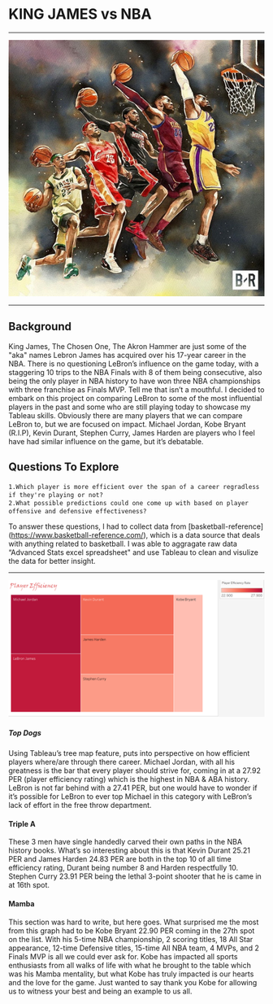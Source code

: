 # KING JAMES vs NBA 

---

![LeBron](Images/LeBron.jpg)

---

## Background 

King James, The Chosen One, The Akron Hammer are just some of the "aka" names Lebron James has acquired over his 17-year career in the NBA. There is no questioning LeBron’s influence on the game today, with a staggering 10 trips to the NBA Finals with 8 of them being consecutive, also being the only player in NBA history to have won three NBA championships with three franchise as Finals MVP.  Tell me that isn’t a mouthful. I decided to embark on this project on comparing LeBron to some of the most influential players in the past and some who are still playing today to showcase my Tableau skills. Obviously there are many players that we can compare LeBron to, but we are focused on impact. Michael Jordan, Kobe Bryant (R.I.P), Kevin Durant, Stephen Curry, James Harden are players who I feel have had similar influence on the game, but it’s debatable.


## Questions To Explore 

```
1.Which player is more efficient over the span of a career regradless if they're playing or not?
2.What possible predictions could one come up with based on player offensive and defensive effectiveness?
```

To answer these questions, I had to collect data from [basketball-reference] (https://www.basketball-reference.com/), which is a data source that deals with anything related to basketball.  I was able to aggragate raw data “Advanced Stats excel spreadsheet" and use Tableau to clean and visulize the data for better insight. 

---

<img src="Images/Player_Efficiency_Tree_Graph.PNG" width ="800" />

##### Top Dogs
Using Tableau’s tree map feature, puts into perspective on how efficient players where/are through there career. Michael Jordan, with all his greatness is the bar that every player should strive for, coming in at a 27.92 PER (player efficiency rating) which is the highest in NBA & ABA history. LeBron is not far behind with a 27.41 PER, but one would have to wonder if it’s possible for LeBron to ever top Michael in this category with LeBron’s lack of effort in the free throw department.

#### Triple A 
These 3 men have single handedly carved their own paths in the NBA history books. What’s so interesting about this is that Kevin Durant 25.21 PER and James Harden 24.83 PER are both in the top 10 of all time efficiency rating, Durant being number 8 and Harden respectfully 10. Stephen Curry 23.91 PER being the lethal 3-point shooter that he is came in at 16th spot.

#### Mamba
This section was hard to write, but here goes. 
What surprised me the most from this graph had to be Kobe Bryant 22.90 PER coming in the 27th spot on the list.  With his 5-time NBA championship, 2 scoring titles, 18 All Star appearance, 12-time Defensive titles, 15-time All NBA team, 4 MVPs, and 2 Finals MVP is all we could ever ask for. Kobe has impacted all sports enthusiasts from all walks of life with what he brought to the table which was his Mamba mentality, but what Kobe has truly impacted is our hearts and the love for the game. Just wanted to say thank you Kobe for allowing us to witness your best and being an example to us all. 





